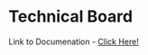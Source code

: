 # Technical Board #

Link to Documenation - [Click Here!](https://github.com/mynameisankit/technicalBoard/tree/main/documentation)